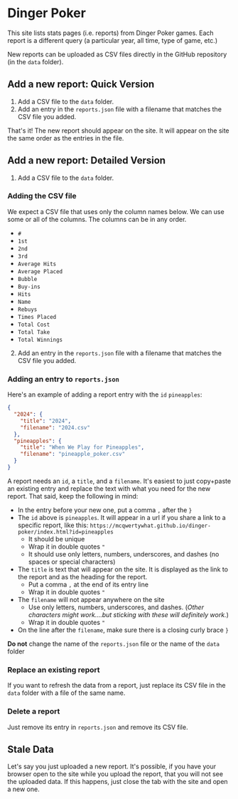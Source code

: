 # Dinger Poker

This site lists stats pages (i.e. reports) from Dinger Poker games. Each report is a different query (a particular year, all time, type of game, etc.)

New reports can be uploaded as CSV files directly in the GitHub repository (in the `data` folder).

## Add a new report: Quick Version

1. Add a CSV file to the `data` folder.
2. Add an entry in the `reports.json` file with a filename that matches the CSV file you added.

That's it! The new report should appear on the site. It will appear on the site the same order as the entries in the file.

## Add a new report: Detailed Version

1. Add a CSV file to the `data` folder.

### Adding the CSV file

We expect a CSV file that uses only the column names below. We can use some or all of the columns. The columns can be in any order.

- `#`
- `1st`
- `2nd`
- `3rd`
- `Average Hits`
- `Average Placed`
- `Bubble`
- `Buy-ins`
- `Hits`
- `Name`
- `Rebuys`
- `Times Placed`
- `Total Cost`
- `Total Take`
- `Total Winnings`

2. Add an entry in the `reports.json` file with a filename that matches the CSV file you added.

### Adding an entry to `reports.json`

Here's an example of adding a report entry with the `id` `pineapples`:

```json
{
  "2024": {
    "title": "2024",
    "filename": "2024.csv"
  },
  "pineapples": {
    "title": "When We Play for Pineapples",
    "filename": "pineapple_poker.csv"
  }
}
```

A report needs an `id`, a `title`, and a `filename`. It's easiest to just copy+paste an existing entry and replace the text with what you need for the new report. That said, keep the following in mind:

- In the entry before your new one, put a comma `,` after the `}`
- The `id` above is `pineapples`. It will appear in a url if you share a link to a specific report, like this: `https://mcqwertywhat.github.io/dinger-poker/index.html?id=pineapples`
  - It should be unique 
  - Wrap it in double quotes `"`
  - It should use only letters, numbers, underscores, and dashes (no spaces or special characters)
- The `title` is text that will appear on the site. It is displayed as the link to the report and as the heading for the report.
  - Put a comma `,` at the end of its entry line
  - Wrap it in double quotes `"`
- The `filename` will not appear anywhere on the site
  - Use only letters, numbers, underscores, and dashes. (_Other characters might work....but sticking with these will definitely work._)
  - Wrap it in double quotes `"`
- On the line after the `filename`, make sure there is a closing curly brace `}`

**Do not** change the name of the `reports.json` file or the name of the `data` folder

### Replace an existing report

If you want to refresh the data from a report, just replace its CSV file in the `data` folder with a file of the same name.

### Delete a report

Just remove its entry in `reports.json` and remove its CSV file.

## Stale Data

Let's say you just uploaded a new report. It's possible, if you have your browser open to the site while you upload the report, that you will not see the uploaded data. If this happens, just close the tab with the site and open a new one. 
